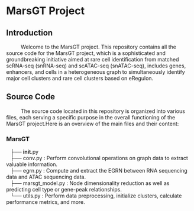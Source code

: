 # MarsGT Project

## Introduction

&nbsp;&nbsp;&nbsp;&nbsp;&nbsp;&nbsp;&nbsp;&nbsp;&nbsp;&nbsp;Welcome to the MarsGT project. This repository contains all the source code for the MarsGT project, which is a sophisticated and groundbreaking initiative aimed at rare cell identification from matched scRNA-seq (snRNA-seq) and scATAC-seq (snATAC-seq), includes genes, enhancers, and cells in a heterogeneous graph to simultaneously identify major cell clusters and rare cell clusters based on eRegulon.

## Source Code

&nbsp;&nbsp;&nbsp;&nbsp;&nbsp;&nbsp;&nbsp;&nbsp;&nbsp;&nbsp;The source code located in this repository is organized into various files, each serving a specific purpose in the overall functioning of the MarsGT project.Here is an overview of the main files and their content:

### MarsGT  
&nbsp;&nbsp;&nbsp;├── __init__.py  
&nbsp;&nbsp;&nbsp;├── conv.py : Perform convolutional operations on graph data to extract valuable information.  
&nbsp;&nbsp;&nbsp;├── egrn.py : Compute and extract the EGRN between RNA sequencing data and ATAC sequencing data.   
&nbsp;&nbsp;&nbsp;├── marsgt_model.py : Node dimensionality reduction as well as predicting cell type or gene-peak relationships.  
&nbsp;&nbsp;&nbsp;└── utils.py : Perform data preprocessing, initialize clusters, calculate performance metrics, and more.  
